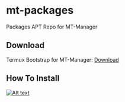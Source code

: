 # mt-packages

Packages APT Repo for MT-Manager

## Download

Termux Bootstrap for MT-Manager: [Download](https://github.com/droidxrx1/mt-packages-repo/releases/download/0.0.1/termux-bootstrap-mt-manager-aarch64.zip)

## How To Install

[![Alt text](https://img.youtube.com/vi/njOoCQLtn1Y/0.jpg)](https://www.youtube.com/watch?v=njOoCQLtn1Y)
